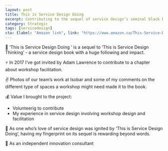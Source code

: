 ```yaml
---
layout: post
title: This is Service Design Doing
excerpt: Contributing to the sequel of service design’s seminal black book
category: Strategic
tags: [servicedesign]
cta: {label: "Amazon link", link: "https://www.amazon.ca/This-Service-Design-Doing-Applying/dp/1491927186/ref=sr_1_1?ie=UTF8&qid=1517096216&sr=8-1&keywords=this+is+service+design+doing"}
---
```


🏢 ‘This is Service Design Doing ‘ is a sequel to ‘This is Service Design Thinking’ - a service design book with a huge following and impact. 

⚡ In 2017 I’ve got invited by Adam Lawrence to contribute to a chapter about workshop facilitation. 

✌️ Photos of our team’s work at Isobar and some of my comments on the different type of spaces a workshop might need made it to the book. 

💰 Value I brought to the project:
- Volunteerig to contribute
- My experience in service design involving workshop design and facilitation 

💙 As one who’s love of service design was ignited by ‘This is Service Design Doing’, having my fingerprint on its sequel is rewarding beyond words. 

👥 As an independent innovation consultant